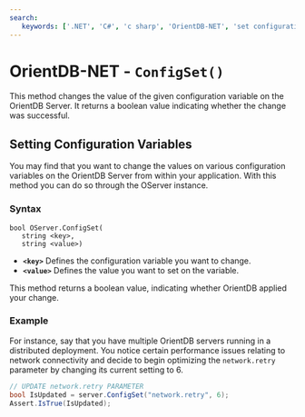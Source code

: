 ```yaml
---
search:
   keywords: ['.NET', 'C#', 'c sharp', 'OrientDB-NET', 'set configuration', 'ConfigSet', 'OServer']
---
```


# OrientDB-NET - `ConfigSet()`

This method changes the value of the given configuration variable on the OrientDB Server.  It returns a boolean value indicating whether the change was successful.

## Setting Configuration Variables

You may find that you want to change the values on various configuration variables on the OrientDB Server from within your application.  With this method you can do so through the OServer instance.

### Syntax

```
bool OServer.ConfigSet(
   string <key>,
   string <value>)
```

- **`<key>`** Defines the configuration variable you want to change.
- **`<value>`** Defines the value you want to set on the variable.

This method returns a boolean value, indicating whether OrientDB applied your change.

### Example

For instance, say that you have multiple OrientDB servers running in a distributed deployment.  You notice certain performance issues relating to network connectivity and decide to begin optimizing the `network.retry` parameter by changing its current setting to 6.

```csharp
// UPDATE network.retry PARAMETER
bool IsUpdated = server.ConfigSet("network.retry", 6);
Assert.IsTrue(IsUpdated);
```
